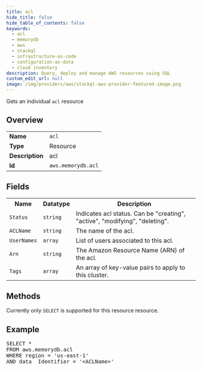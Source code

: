 ```yaml
---
title: acl
hide_title: false
hide_table_of_contents: false
keywords:
  - acl
  - memorydb
  - aws
  - stackql
  - infrastructure-as-code
  - configuration-as-data
  - cloud inventory
description: Query, deploy and manage AWS resources using SQL
custom_edit_url: null
image: /img/providers/aws/stackql-aws-provider-featured-image.png
---
```

Gets an individual <code>acl</code> resource

## Overview
<table><tbody>
<tr><td><b>Name</b></td><td><code>acl</code></td></tr>
<tr><td><b>Type</b></td><td>Resource</td></tr>
<tr><td><b>Description</b></td><td>acl</td></tr>
<tr><td><b>Id</b></td><td><code>aws.memorydb.acl</code></td></tr>
</tbody></table>

## Fields
<table><tbody>
<tr><th>Name</th><th>Datatype</th><th>Description</th></tr>
<tr><td><code>Status</code></td><td><code>string</code></td><td>Indicates acl status. Can be "creating", "active", "modifying", "deleting".</td></tr>
<tr><td><code>ACLName</code></td><td><code>string</code></td><td>The name of the acl.</td></tr>
<tr><td><code>UserNames</code></td><td><code>array</code></td><td>List of users associated to this acl.</td></tr>
<tr><td><code>Arn</code></td><td><code>string</code></td><td>The Amazon Resource Name (ARN) of the acl.</td></tr>
<tr><td><code>Tags</code></td><td><code>array</code></td><td>An array of key-value pairs to apply to this cluster.</td></tr>

</tbody></table>

## Methods
Currently only <code>SELECT</code> is supported for this resource resource.

## Example
<pre>
SELECT *<br/>FROM aws.memorydb.acl<br/>WHERE region = 'us-east-1'<br/>AND data__Identifier = '&lt;ACLName&gt;'
</pre>

